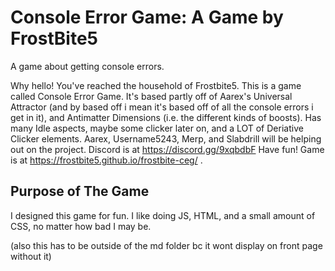 # Console Error Game: A Game by FrostBite5
A game about getting console errors.

Why hello! You've reached the household of Frostbite5. This is a game called Console Error Game. It's based partly off of Aarex's Universal Attractor (and by based off i mean it's based off of all the console errors i get in it), and Antimatter Dimensions (i.e. the different kinds of boosts). Has many Idle aspects, maybe some clicker later on, and a LOT of Deriative Clicker elements.
Aarex, Username5243, Merp, and Slabdrill will be helping out on the project.
Discord is at https://discord.gg/9xqbdbF
Have fun! Game is at https://frostbite5.github.io/frostbite-ceg/ .

## Purpose of The Game

I designed this game for fun. I like doing JS, HTML, and a small amount of CSS, no matter how bad I may be.












(also this has to be outside of the md folder bc it wont display on front page without it)

